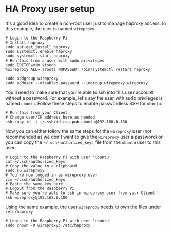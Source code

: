# HA Proxy user setup

It's a good idea to create a non-root user just to manage haproxy access. In this example, the user is named `wireproxy`.

```
# Login to the Raspberry Pi
# Install haproxy
sudo apt-get install haproxy
sudo systemctl enable haproxy
sudo systemctl start haproxy
# Run this from a user with sudo privileges
sudo EDITOR=vim visudo
%wireproxy ALL= (root) NOPASSWD: /bin/systemctl restart haproxy

sudo addgroup wireproxy
sudo adduser --disabled-password --ingroup wireproxy wireproxy
```

You'll need to make sure that you're able to ssh into this user account without a password. For example, let's say the user with sudo privileges is named `ubuntu`. Follow these steps to enable passwordless SSH for `ubuntu`.

```
# Run this from your Client
# Change user/IP address here as needed
ssh-copy-id -i ~/.ssh/id_rsa.pub ubuntu@192.168.0.100
```

Now you can either follow the same steps for the `wireproxy` user (not recommended as we don't want to give the `wireproxy` user a password) or you can copy the `~/.ssh/authorized_keys` file from the `ubuntu` user to this user.

```
# Login to the Raspberry Pi with user 'ubuntu'
cat ~/.ssh/authorized_keys
# Copy the value in a clipboard
sudo su wireproxy
# You're now logged in as wireproxy user
vim ~/.ssh/authorized_keys
# Paste the same key here
# Logout from the Raspberry Pi
# Make sure you're able to ssh in wireproxy user from your Client
ssh wireproxy@192.168.0.100
```

Using the same example, the user `wireproxy` needs to own the files under `/etc/haproxy`

```
# Login to the Raspberry Pi with user 'ubuntu'
sudo chown -R wireproxy: /etc/haproxy
```